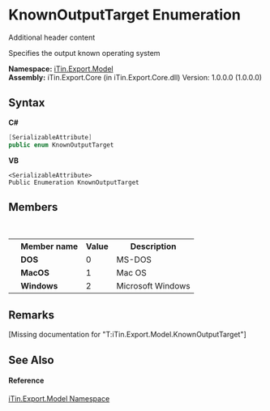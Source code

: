 # KnownOutputTarget Enumeration
Additional header content 

Specifies the output known operating system

**Namespace:**&nbsp;<a href="N_iTin_Export_Model">iTin.Export.Model</a><br />**Assembly:**&nbsp;iTin.Export.Core (in iTin.Export.Core.dll) Version: 1.0.0.0 (1.0.0.0)

## Syntax

**C#**<br />
``` C#
[SerializableAttribute]
public enum KnownOutputTarget
```

**VB**<br />
``` VB
<SerializableAttribute>
Public Enumeration KnownOutputTarget
```


## Members
&nbsp;<table><tr><th></th><th>Member name</th><th>Value</th><th>Description</th></tr><tr><td /><td target="F:iTin.Export.Model.KnownOutputTarget.DOS">**DOS**</td><td>0</td><td>MS-DOS</td></tr><tr><td /><td target="F:iTin.Export.Model.KnownOutputTarget.MacOS">**MacOS**</td><td>1</td><td>Mac OS</td></tr><tr><td /><td target="F:iTin.Export.Model.KnownOutputTarget.Windows">**Windows**</td><td>2</td><td>Microsoft Windows</td></tr></table>

## Remarks
\[Missing <remarks> documentation for "T:iTin.Export.Model.KnownOutputTarget"\]

## See Also


#### Reference
<a href="N_iTin_Export_Model">iTin.Export.Model Namespace</a><br />